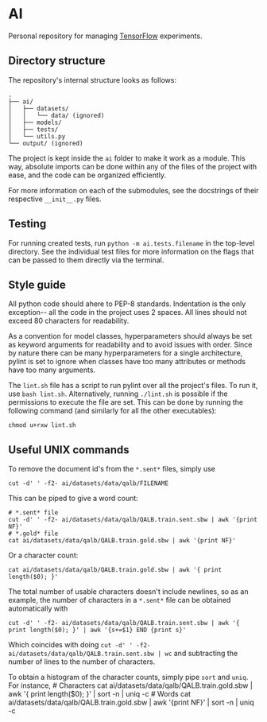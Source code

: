 # AI

Personal repository for managing [TensorFlow](https://www.tensorflow.org/) experiments.

## Directory structure

The repository's internal structure looks as follows:
	
	.
	├── ai/
	│   ├── datasets/
	│   │   └── data/ (ignored)
	│   ├── models/
	│   ├── tests/
	│   └── utils.py
	└── output/ (ignored)

The project is kept inside the `ai` folder to make it work as a module. This way, absolute imports can be done within any of the files of the project with ease, and the code can be organized efficiently.

For more information on each of the submodules, see the docstrings of their respective `__init__.py` files.

## Testing

For running created tests, run `python -m ai.tests.filename` in the top-level directory. See the individual test files for more information on the flags that can be passed to them directly via the terminal.

## Style guide

All python code should ahere to PEP-8 standards. Indentation is the only exception-- all the code in the project uses 2 spaces. All lines should not exceed 80 characters for readability.

As a convention for model classes, hyperparameters should always be set as keyword arguments for readability and to avoid issues with order. Since by nature there can be many hyperparameters for a single architecture, pylint is set to ignore when classes have too many attributes or methods have too many arguments.

The `lint.sh` file has a script to run pylint over all the project's files. To run it, use `bash lint.sh`. Alternatively, running `./lint.sh` is possible if the permissions to execute the file are set. This can be done by running the following command (and similarly for all the other executables):
	
	chmod u+rxw lint.sh

## Useful UNIX commands

To remove the document id's from the `*.sent*` files, simply use
	
	cut -d' ' -f2- ai/datasets/data/qalb/FILENAME

This can be piped to give a word count:
	
	# *.sent* file
	cut -d' ' -f2- ai/datasets/data/qalb/QALB.train.sent.sbw | awk '{print NF}'
	# *.gold* file
	cat ai/datasets/data/qalb/QALB.train.gold.sbw | awk '{print NF}'

Or a character count:
	
	cat ai/datasets/data/qalb/QALB.train.gold.sbw | awk '{ print length($0); }'

The total number of usable characters doesn't include newlines, so as an example, the number of characters in a `*.sent*` file can be obtained automatically with

	cut -d' ' -f2- ai/datasets/data/qalb/QALB.train.sent.sbw | awk '{ print length($0); }' | awk '{s+=$1} END {print s}'

Which coincides with doing `cut -d' ' -f2- ai/datasets/data/qalb/QALB.train.sent.sbw | wc` and subtracting the number of lines to the number of characters.

To obtain a histogram of the character counts, simply pipe `sort` and `uniq`. For instance,
	# Characters
	cat ai/datasets/data/qalb/QALB.train.gold.sbw | awk '{ print length($0); }' | sort -n | uniq -c
	# Words
	cat ai/datasets/data/qalb/QALB.train.gold.sbw | awk '{print NF}' | sort -n | uniq -c

